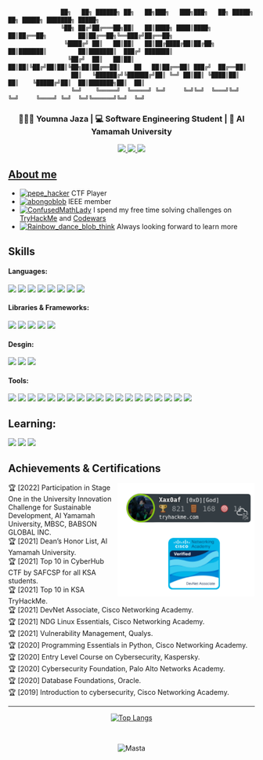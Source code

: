 
```
               ██╗   ██╗ ██████╗ ██╗   ██╗███╗   ███╗███╗   ██╗ █████╗          ██╗ █████╗ ███████╗ █████╗ 
               ╚██╗ ██╔╝██╔═══██╗██║   ██║████╗ ████║████╗  ██║██╔══██╗         ██║██╔══██╗╚══███╔╝██╔══██╗
                ╚████╔╝ ██║   ██║██║   ██║██╔████╔██║██╔██╗ ██║███████║         ██║███████║  ███╔╝ ███████║
                 ╚██╔╝  ██║   ██║██║   ██║██║╚██╔╝██║██║╚██╗██║██╔══██║    ██   ██║██╔══██║ ███╔╝  ██╔══██║
                  ██║   ╚██████╔╝╚██████╔╝██║ ╚═╝ ██║██║ ╚████║██║  ██║    ╚█████╔╝██║  ██║███████╗██║  ██║
                  ╚═╝    ╚═════╝  ╚═════╝ ╚═╝     ╚═╝╚═╝  ╚═══╝╚═╝  ╚═╝     ╚════╝ ╚═╝  ╚═╝╚══════╝╚═╝  ╚═╝
```



<h3 align="center">👩🏼‍💻 Youmna Jaza | 💻 Software Engineering Student | 🏫 Al Yamamah University</h3>
<p align="center">
<a href="https://tryhackme.com/p/Xax0af"><img src="https://img.shields.io/static/v1?label=&message=TryHackMe&color=981E32&logo=TryHackMe&logoColor=FFFFFF"/>
<a href="https://twitter.com/Ybx_n"><img src="https://img.shields.io/static/v1?label=&message=Twitter&color=1DA1F2&logo=twitter&logoColor=FFFFFF"/>
<a href="https://www.linkedin.com/in/youmna-jaza-373016233/"><img src="https://img.shields.io/static/v1?label=&message=LinkedIn&color=0A66C2&logo=linkedin&logoColor=FFFFFF"/>

</p>

## About me

- <a href="https://emoji.gg/emoji/4297-pepe-hacker"><img src="https://emoji.gg/assets/emoji/4297-pepe-hacker.gif" width="20px" height="20px" alt="pepe_hacker"></a> CTF Player  
- <a href="https://emoji.gg/emoji/4860-abongoblob"><img src="https://emoji.gg/assets/emoji/4860-abongoblob.gif" width="20px" height="20px" alt="abongoblob"></a> IEEE member
- <a href="https://emoji.gg/emoji/7244_ConfusedMathLady"><img src="https://emoji.gg/assets/emoji/7244_ConfusedMathLady.gif" width="20px" height="20px" alt="ConfusedMathLady"></a> I spend my free time solving challenges on [TryHackMe](https://tryhackme.com/) and [Codewars](https://www.codewars.com/)
- <a href="https://emoji.gg/emoji/2325-rainbow-dance-blob-think"> <img src="https://emoji.gg/assets/emoji/2325-rainbow-dance-blob-think.gif" width="20px" height="20px" alt="Rainbow_dance_blob_think"></a> Always looking forward to learn more
 
 ## Skills
 
 #### Languages:
<p align="left">
<img src="https://img.shields.io/static/v1?label=&message=Java&color=orange&logo=Java&logoColor=FFFFFF"/>
<img src="https://img.shields.io/static/v1?label=&message=Python&color=3776AB&logo=python&logoColor=FFFFFF"/>
<img src="https://img.shields.io/static/v1?label=&message=JavaScript&color=F7DF1E&logo=JavaScript&logoColor=000000"/>
<img src="https://img.shields.io/static/v1?label=&message=HTML5&color=E34F26&logo=html5&logoColor=FFFFFF"/>
<img src="https://img.shields.io/static/v1?label=&message=CSS3&color=1572B6&logo=css3&logoColor=FFFFFF"/>
<img src="https://img.shields.io/static/v1?label=&message=Dart&color=0175C2&logo=dart&logoColor=FFFFFF"/>
<img src="https://img.shields.io/static/v1?label=&message=C Sharp&color=239120&logo=C Sharp&logoColor=FFFFFF"/>
<img src="https://img.shields.io/static/v1?label=&message=PHP&color=777BB4&logo=php&logoColor=FFFFFF"/>
 </p>   
 
 #### Libraries & Frameworks:
<p align="left">
<img src="https://img.shields.io/static/v1?label=&message=Flutter&color=02569B&logo=flutter&logoColor=FFFFFF"/>
<img src="https://img.shields.io/static/v1?label=&message=React Js&color=61DAFB&logo=React&logoColor=000000"/>
<img src="https://img.shields.io/static/v1?label=&message=Redux&color=764ABC&logo=Redux&logoColor=FFFFFF"/>
<img src="https://img.shields.io/static/v1?label=&message=MUI&color=007FFF&logo=MUI&logoColor=FFFFFF"/>
<img src="https://img.shields.io/static/v1?label=&message=Bootstrap&color=7952B3&logo=bootstrap&logoColor=FFFFFF"/>

</p>    
 
 #### Desgin:
<p align="left">
 <img src="https://img.shields.io/static/v1?label=&message=Blender&color=F5792A&logo=blender&logoColor=FFFFFF"/>
 <img src="https://img.shields.io/static/v1?label=&message=Adobe XD&color=FF61F6&logo=adobe xd&logoColor=FFFFFF"/>
 <img src="https://img.shields.io/static/v1?label=&message=Figma&color=F24E1E&logo=figma&logoColor=FFFFFF"/>
 </p>
 
 
 #### Tools:
<p align="left">
 <img src="https://img.shields.io/static/v1?label=&message=Linux&color=FCC624&logo=linux&logoColor=000000"/>
 <img src="https://img.shields.io/static/v1?label=&message=Kali Linux&color=557C94&logo=Kali Linux&logoColor=FFFFFF"/>
<img src="https://img.shields.io/static/v1?label=&message=Ubuntu&color=E95420&logo=ubuntu&logoColor=FFFFFF"/>
 <img src="https://img.shields.io/static/v1?label=&message=Bash&color=4EAA25&logo=GNUbash&logoColor=FFFFFF"/>
 
<img src="https://img.shields.io/static/v1?label=&message=MySQL&color=4479A1&logo=mysql&logoColor=FFFFFF"/>
<img src="https://img.shields.io/static/v1?label=&message=phpMyAdmin&color=6C78AF&logo=phpmyadmin&logoColor=FFFFFF"/>
<img src="https://img.shields.io/static/v1?label=&message=Firebase Cloud Messaging&color=FFCA28&logo=Firebase&logoColor=000000"/>
 
<img src="https://img.shields.io/static/v1?label=&message=VS Code&color=007ACC&logo=Visual Studio Code&logoColor=FFFFFF"/>
 <img src="https://img.shields.io/static/v1?label=&message=Eclipse IDE&color=2C2255&logo=Eclipse IDE&logoColor=FFFFFF"/>
 <img src="https://img.shields.io/static/v1?label=&message=Apache NetBeans IDE&color=1B6AC6&logo=Apache NetBeans IDE&logoColor=FFFFFF"/>
 <img src="https://img.shields.io/static/v1?label=&message=Android Studio&color=3DDC84&logo=Android Studio&logoColor=FFFFFF"/>
 <img src="https://img.shields.io/static/v1?label=&message=Unity&color=000000&logo=unity&logoColor=FFFFFF"/>


<img src="https://img.shields.io/static/v1?label=&message=Git&color=F05032&logo=git&logoColor=FFFFFF"/>
<img src="https://img.shields.io/static/v1?label=&message=GitHub&color=181717&logo=GitHub&logoColor=FFFFFF"/>
<img src="https://img.shields.io/static/v1?label=&message=Microsoft Office&color=D83B01&logo=Microsoft Office&logoColor=FFFFFF"/>
<img src="https://img.shields.io/static/v1?label=&message=Markdown&color=000000&logo=Markdown&logoColor=FFFFFF"/>
<img src="https://img.shields.io/static/v1?label=&message=Wireshark&color=1679A7&logo=Wireshark&logoColor=FFFFFF"/>
<img src="https://img.shields.io/static/v1?label=&message=Volatility&color=D22128&logo=Volatility&logoColor=FFFFFF"/>
<img src="https://img.shields.io/static/v1?label=&message=Snyk&color=4C4A73&logo=Snyk&logoColor=FFFFFF"/>

</p>  
 

 

## Learning: 
<p align="left">
 <img src="https://img.shields.io/static/v1?label=&message=Tailwind CSS&color=06B6D4&logo=tailwind css&logoColor=FFFFFF"/>
<img src="https://img.shields.io/static/v1?label=&message=Type Script&color=3178C6&logo=TypeScript&logoColor=FFFFFF"/>
<img src="https://img.shields.io/static/v1?label=&message=Docker&color=2496ED&logo=Docker&logoColor=FFFFFF"/>

</p>

## Achievements & Certifications

<img align="right" src="image.png" width="280"/>

🏆 [2022] Participation in Stage One in the University Innovation Challenge for Sustainable Development, Al Yamamah University, MBSC, BABSON GLOBAL INC.   
🏆 [2021] Dean’s Honor List, Al Yamamah University.   
🏆 [2021] Top 10 in CyberHub CTF by SAFCSP for all KSA students.    
🏆 [2021] Top 10 in KSA TryHackMe.   
🏆 [2021] DevNet Associate, Cisco Networking Academy.   
🏆 [2021] NDG Linux Essentials, Cisco Networking Academy.  
🏆 [2021] Vulnerability Management, Qualys.    
🏆 [2020] Programming Essentials in Python, Cisco Networking Academy.  
🏆 [2020] Entry Level Course on Cybersecurity, Kaspersky.   
🏆 [2020] Cybersecurity Foundation, Palo Alto Networks Academy.  
🏆 [2020] Database Foundations, Oracle.  
🏆 [2019] Introduction to cybersecurity, Cisco Networking Academy.  



***  
<div align="center">

[![Top Langs](https://github-readme-stats.vercel.app/api/top-langs/?username=Yomna-J&count_private=true&langs_count=7&layout=compact)](https://github.com/anuraghazra/github-readme-stats)	

</div>



<br>
<p align="center" ><p align="center"> <img src="https://komarev.com/ghpvc/?username=Yomna-J" alt="Masta"/> </p>  </p>
